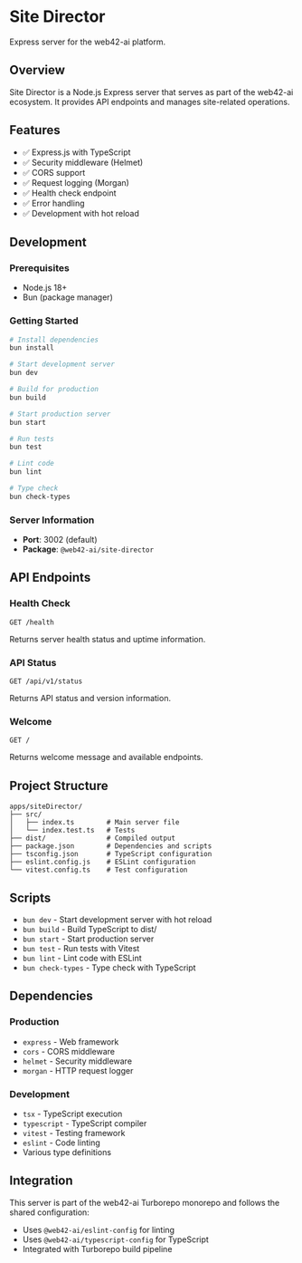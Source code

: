 # Site Director

Express server for the web42-ai platform.

## Overview

Site Director is a Node.js Express server that serves as part of the web42-ai ecosystem. It provides API endpoints and manages site-related operations.

## Features

- ✅ Express.js with TypeScript
- ✅ Security middleware (Helmet)
- ✅ CORS support
- ✅ Request logging (Morgan)
- ✅ Health check endpoint
- ✅ Error handling
- ✅ Development with hot reload

## Development

### Prerequisites

- Node.js 18+
- Bun (package manager)

### Getting Started

```bash
# Install dependencies
bun install

# Start development server
bun dev

# Build for production
bun build

# Start production server
bun start

# Run tests
bun test

# Lint code
bun lint

# Type check
bun check-types
```

### Server Information

- **Port**: 3002 (default)
- **Package**: `@web42-ai/site-director`

## API Endpoints

### Health Check

```
GET /health
```

Returns server health status and uptime information.

### API Status

```
GET /api/v1/status
```

Returns API status and version information.

### Welcome

```
GET /
```

Returns welcome message and available endpoints.

## Project Structure

```
apps/siteDirector/
├── src/
│   ├── index.ts        # Main server file
│   └── index.test.ts   # Tests
├── dist/               # Compiled output
├── package.json        # Dependencies and scripts
├── tsconfig.json       # TypeScript configuration
├── eslint.config.js    # ESLint configuration
└── vitest.config.ts    # Test configuration
```

## Scripts

- `bun dev` - Start development server with hot reload
- `bun build` - Build TypeScript to dist/
- `bun start` - Start production server
- `bun test` - Run tests with Vitest
- `bun lint` - Lint code with ESLint
- `bun check-types` - Type check with TypeScript

## Dependencies

### Production

- `express` - Web framework
- `cors` - CORS middleware
- `helmet` - Security middleware
- `morgan` - HTTP request logger

### Development

- `tsx` - TypeScript execution
- `typescript` - TypeScript compiler
- `vitest` - Testing framework
- `eslint` - Code linting
- Various type definitions

## Integration

This server is part of the web42-ai Turborepo monorepo and follows the shared configuration:

- Uses `@web42-ai/eslint-config` for linting
- Uses `@web42-ai/typescript-config` for TypeScript
- Integrated with Turborepo build pipeline
